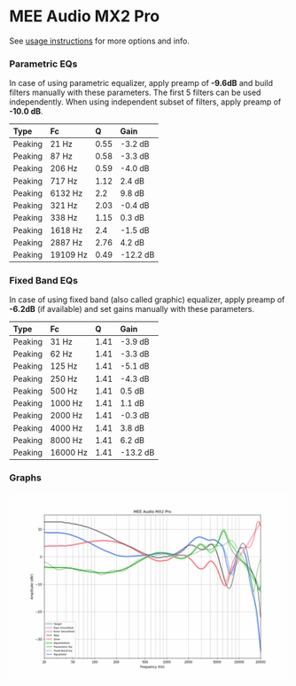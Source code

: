 # MEE Audio MX2 Pro
See [usage instructions](https://github.com/jaakkopasanen/AutoEq#usage) for more options and info.

### Parametric EQs
In case of using parametric equalizer, apply preamp of **-9.6dB** and build filters manually
with these parameters. The first 5 filters can be used independently.
When using independent subset of filters, apply preamp of **-10.0 dB**.

| Type    | Fc       |    Q | Gain     |
|:--------|:---------|:-----|:---------|
| Peaking | 21 Hz    | 0.55 | -3.2 dB  |
| Peaking | 87 Hz    | 0.58 | -3.3 dB  |
| Peaking | 206 Hz   | 0.59 | -4.0 dB  |
| Peaking | 717 Hz   | 1.12 | 2.4 dB   |
| Peaking | 6132 Hz  | 2.2  | 9.8 dB   |
| Peaking | 321 Hz   | 2.03 | -0.4 dB  |
| Peaking | 338 Hz   | 1.15 | 0.3 dB   |
| Peaking | 1618 Hz  | 2.4  | -1.5 dB  |
| Peaking | 2887 Hz  | 2.76 | 4.2 dB   |
| Peaking | 19109 Hz | 0.49 | -12.2 dB |

### Fixed Band EQs
In case of using fixed band (also called graphic) equalizer, apply preamp of **-6.2dB**
(if available) and set gains manually with these parameters.

| Type    | Fc       |    Q | Gain     |
|:--------|:---------|:-----|:---------|
| Peaking | 31 Hz    | 1.41 | -3.9 dB  |
| Peaking | 62 Hz    | 1.41 | -3.3 dB  |
| Peaking | 125 Hz   | 1.41 | -5.1 dB  |
| Peaking | 250 Hz   | 1.41 | -4.3 dB  |
| Peaking | 500 Hz   | 1.41 | 0.5 dB   |
| Peaking | 1000 Hz  | 1.41 | 1.1 dB   |
| Peaking | 2000 Hz  | 1.41 | -0.3 dB  |
| Peaking | 4000 Hz  | 1.41 | 3.8 dB   |
| Peaking | 8000 Hz  | 1.41 | 6.2 dB   |
| Peaking | 16000 Hz | 1.41 | -13.2 dB |

### Graphs
![](./MEE%20Audio%20MX2%20Pro.png)